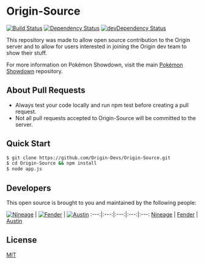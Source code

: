 # Origin-Source

[![Build Status](https://api.travis-ci.org/Origin-Devs/Origin-Source.svg)](https://travis-ci.org/Origin-Devs/Origin-Source)
[![Dependency Status](https://david-dm.org/Origin-Devs/Origin-Source.svg)](https://david-dm.org/Origin-Devs/Origin-Source#info=dependencies&view=table)
[![devDependency Status](https://david-dm.org/Origin-Devs/Origin-Source/dev-status.svg)](https://david-dm.org/Origin-Devs/Origin-Source#info=devDependencies&view=table)

This repository was made to allow open source contribution to the Origin server and to allow for users interested in joining the Origin dev team to show their stuff. 

For more information on Pokémon Showdown, visit the main
[Pokémon Showdown](https://github.com/Zarel/Pokemon-Showdown) repository.

## About Pull Requests

- Always test your code locally and run npm test before creating a pull request. 
- Not all pull requests accepted to Origin-Source will be committed to the server. 

## Quick Start

```bash
$ git clone https://github.com/Origin-Devs/Origin-Source.git
$ cd Origin-Source && npm install
$ node app.js
```

## Developers

This open source is brought to you and maintained by the following people:

[![Nineage](https://avatars3.githubusercontent.com/u/5535378?v=3&s=460)](http://github.com/Nineage) | [![Fender](https://avatars2.githubusercontent.com/u/8406186?v=3&s=460)](https://github.com/TheFenderStory) | [![Austin](https://avatars3.githubusercontent.com/u/12387820?v=3&s=460)](https://github.com/AustinXII)
:---:|:---:|:---:|:---:|:---:
[Nineage](https://github.com/Nineage) | [Fender](https://github.com/TheFenderStory) | [Austin](https://github.com/AustinXII)

## License

[MIT](LICENSE)
